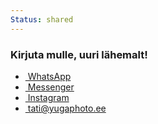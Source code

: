 ```yaml
---
Status: shared
---
```

<div class="col-md-12 col-lg-12 col-xl-12 text-center mb-5 mb-lg-5">
  <div class="h-100 p-4 p-lg-5 site-block-feature-7">
    <span class="icon icon-message display-3 text-primary mb-4 lg-5-d-block"></span>
    <h3 class="text-white h4">Kirjuta mulle, uuri lähemalt!</h3>
    <div class="d-inline-block">
      <ul class="ml-auto list-unstyled d-flex text-right mb-0" data-class="social">
        <li class="whatsapp">
          <a href="//wa.me/37258502050?text=Tere%21%20Sooviks%20infot%20fotosessioonide%20kohta%20-%20" class="pl-2 mr-3 pr-2" target="_blank"><span class="display-4 icon-whatsapp" style="vertical-align: middle;"></span><span class="d-none d-sm-inline">&nbsp;WhatsApp</span></a>
        </li>
        <li class="messenger">
          <a href="//m.me/YugaPhoto" class="pl-2 mr-3 pr-2" target="_blank"><span class="display-4 icon-facebook" style="vertical-align: middle;"></span><span class="d-none d-sm-inline">&nbsp;Messenger</span></a>
        </li>
        <li class="instagram">
          <a href="//www.instagram.com/yugaphoto/" class="pl-2 mr-0 pr-2" target="_blank"><span class="display-4 icon-instagram" style="vertical-align: middle;"></span><span class="d-none d-sm-inline">&nbsp;Instagram</span></a>
        </li>
        <li class="email">
          <a href="mailto:tati@yugaphoto.ee" class="pl-2 mr-0 pr-2" target="_blank"><span class="display-4 icon-envelope" style="vertical-align: middle;"></span><span class="d-none d-sm-inline">&nbsp;tati@yugaphoto.ee</span></a>
        </li>
      </ul>
    </div>
  </div>
</div>
